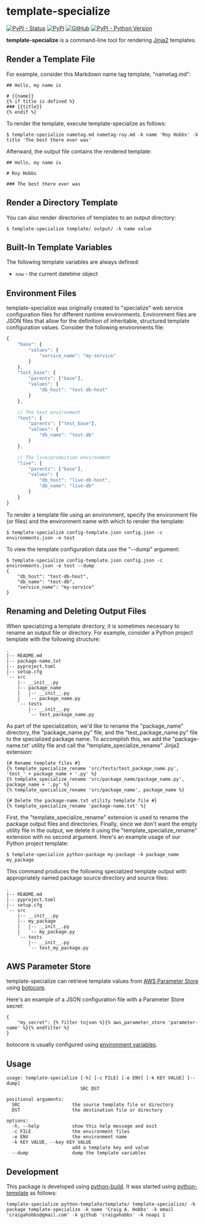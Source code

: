 # template-specialize

[![PyPI - Status](https://img.shields.io/pypi/status/template-specialize)](https://pypi.org/project/template-specialize/)
[![PyPI](https://img.shields.io/pypi/v/template-specialize)](https://pypi.org/project/template-specialize/)
[![GitHub](https://img.shields.io/github/license/craigahobbs/template-specialize)](https://github.com/craigahobbs/template-specialize/blob/main/LICENSE)
[![PyPI - Python Version](https://img.shields.io/pypi/pyversions/template-specialize)](https://pypi.org/project/template-specialize/)

**template-specialize** is a command-line tool for rendering
[Jinja2](https://jinja.palletsprojects.com/en/3.0.x/templates/)
templates.


## Render a Template File

For example, consider this Markdown name tag template, "nametag.md":

~~~ jinja2
## Hello, my name is

# {{name}}
{% if title is defined %}
### {{title}}
{% endif %}
~~~

To render the template, execute template-specialize as follows:

~~~
$ template-specialize nametag.md nametag-roy.md -k name 'Roy Hobbs' -k title 'The best there ever was'
~~~

Afterward, the output file contains the rendered template:

~~~
## Hello, my name is

# Roy Hobbs

### The best there ever was
~~~


## Render a Directory Template

You can also render directories of templates to an output directory:

~~~
$ template-specialize template/ output/ -k name value
~~~


## Built-In Template Variables

The following template variables are always defined:

- `now` - the current datetime object


## Environment Files

template-specialize was originally created to "specialize" web service configuration files for different runtime
environments. Environment files are JSON files that allow for the definition of inheritable, structured template
configuration values. Consider the following environments file:

~~~ javascript
{
    "base": {
        "values": {
            "service_name": "my-service"
        }
    },
    "test_base": {
        "parents": ["base"],
        "values": {
            "db_host": "test-db-host"
        }
    },

    // The test environment
    "test": {
        "parents": ["test_base"],
        "values": {
            "db_name": "test-db"
        }
    },

    // The live/production environment
    "live": {
        "parents": ["base"],
        "values": {
            "db_host": "live-db-host",
            "db_name": "live-db"
        }
    }
}
~~~

To render a template file using an environment, specify the environment file (or files) and the environment name with
which to render the template:

~~~
$ template-specialize config-template.json config.json -c environments.json -e test
~~~

To view the template configuration data use the "--dump" argument:

~~~
$ template-specialize config-template.json config.json -c environments.json -e test --dump
{
    "db_host": "test-db-host",
    "db_name": "test-db",
    "service_name": "my-service"
}
~~~


## Renaming and Deleting Output Files

When specializing a template directory, it is sometimes necessary to rename an output file or directory. For example,
consider a Python project template with the following structure:

~~~
.
|-- README.md
|-- package-name.txt
|-- pyproject.toml
|-- setup.cfg
`-- src
    |-- __init__.py
    |-- package_name
    |   |-- __init__.py
    |   `-- package_name.py
    `-- tests
        |-- __init__.py
        `-- test_package_name.py
~~~

As part of the specialization, we'd like to rename the "package_name" directory, the "package_name.py" file, and the
"test_package_name.py" file to the specialized package name. To accomplish this, we add the "package-name.txt' utility
file and call the "template_specialize_rename" Jinja2 extension:

~~~ jinja2
{# Rename template files #}
{% template_specialize_rename 'src/tests/test_package_name.py', 'test_' + package_name + '.py' %}
{% template_specialize_rename 'src/package_name/package_name.py', package_name + '.py' %}
{% template_specialize_rename 'src/package_name', package_name %}

{# Delete the package-name.txt utility template file #}
{% template_specialize_rename 'package-name.txt' %}
~~~

First, the "template_specialize_rename" extension is used to rename the package output files and directories. Finally,
since we don't want the empty utility file in the output, we delete it using the "template_specialize_rename" extension
with no second argument. Here's an example usage of our Python project template:

~~~
$ template-specialize python-package my-package -k package_name my_package
~~~

This command produces the following specialized template output with appropriately named package source directory and
source files:

~~~
.
|-- README.md
|-- pyproject.toml
|-- setup.cfg
`-- src
    |-- __init__.py
    |-- my_package
    |   |-- __init__.py
    |   `-- my_package.py
    `-- tests
        |-- __init__.py
        `-- test_my_package.py
~~~


## AWS Parameter Store

template-specialize can retrieve template values from
[AWS Parameter Store](https://docs.aws.amazon.com/systems-manager/latest/userguide/systems-manager-parameter-store.html)
using
[botocore](https://pypi.org/project/botocore/).

Here's an example of a JSON configuration file with a Parameter Store secret:

~~~ jinja2
{
    "my_secret": {% filter tojson %}{% aws_parameter_store 'parameter-name' %}{% endfilter %}
}
~~~

botocore is usually configured using
[environment variables](https://boto3.amazonaws.com/v1/documentation/api/latest/guide/configuration.html#using-environment-variables).


## Usage

~~~
usage: template-specialize [-h] [-c FILE] [-e ENV] [-k KEY VALUE] [--dump]
                           SRC DST

positional arguments:
  SRC                   the source template file or directory
  DST                   the destination file or directory

options:
  -h, --help            show this help message and exit
  -c FILE               the environment files
  -e ENV                the environment name
  -k KEY VALUE, --key KEY VALUE
                        add a template key and value
  --dump                dump the template variables
~~~


## Development

This package is developed using [python-build](https://github.com/craigahobbs/python-build#readme).
It was started using [python-template](https://github.com/craigahobbs/python-template#readme) as follows:

~~~
template-specialize python-template/template/ template-specialize/ -k package template-specialize -k name 'Craig A. Hobbs' -k email 'craigahobbs@gmail.com' -k github 'craigahobbs' -k noapi 1
~~~
